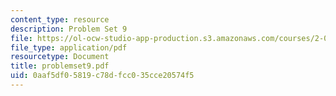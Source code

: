 ```yaml
---
content_type: resource
description: Problem Set 9
file: https://ol-ocw-studio-app-production.s3.amazonaws.com/courses/2-003j-dynamics-and-vibration-13-013j-fall-2002/0aaf5df05819c78dfcc035cce20574f5_problemset9.pdf
file_type: application/pdf
resourcetype: Document
title: problemset9.pdf
uid: 0aaf5df0-5819-c78d-fcc0-35cce20574f5
---
```

